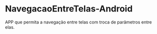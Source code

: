 # NavegacaoEntreTelas-Android

 APP que permita a navegação entre telas com troca de parâmetros entre elas.
